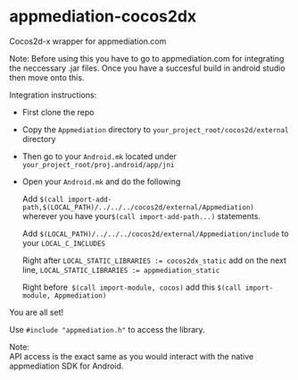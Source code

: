 # appmediation-cocos2dx
Cocos2d-x wrapper for appmediation.com

Note:
Before using this you have to go to appmediation.com for integrating the neccessary .jar files.
Once you have a succesful build in android studio then move onto this.

Integration instructions:

* First clone the repo
* Copy the `Appmediation` directory to `your_project_root/cocos2d/external` directory
* Then go to your `Android.mk` located under `your_project_root/proj.android/app/jni`
* Open your `Android.mk` and do the following
  
   Add `$(call import-add-path,$(LOCAL_PATH)/../../../cocos2d/external/Appmediation)`                                           
   wherever you have your`$(call import-add-path...)` statements.
  
   Add `$(LOCAL_PATH)/../../../cocos2d/external/Appmediation/include` to your `LOCAL_C_INCLUDES`
   
   Right after `LOCAL_STATIC_LIBRARIES := cocos2dx_static`
   add on the next line, `LOCAL_STATIC_LIBRARIES := appmediation_static`
   
   Right before` $(call import-module, cocos)`                                                                                    add this `$(call import-module, Appmediation)`
   
You are all set!

Use `#include "appmediation.h"` to access the library.

Note:                                                                                                                             
API access is the exact same as you would interact with the native appmediation SDK for Android.
